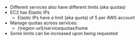 - Different services also have different limits (aka quotas)
- EC2 has Elastic IPs
	- Elastic IPs have a limit (aka quota) of 5 per AWS account
- Manage quotas across services:
	- /{region-url}/servicequotas/home
- Some limits can be increased upon being requested